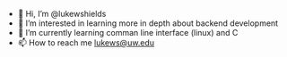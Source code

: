 - 👋 Hi, I’m @lukewshields
- 👀 I’m interested in learning more in depth about backend development
- 🌱 I’m currently learning comman line interface (linux) and C
- 📫 How to reach me lukews@uw.edu

<!---
lukewshields/lukewshields is a ✨ special ✨ repository because its `README.md` (this file) appears on your GitHub profile.
You can click the Preview link to take a look at your changes.
--->
